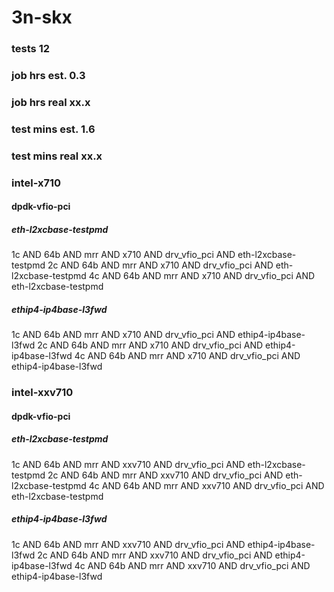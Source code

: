 # 3n-skx
### tests 12
### job hrs est. 0.3
### job hrs real xx.x
### test mins est. 1.6
### test mins real xx.x
### intel-x710
#### dpdk-vfio-pci
##### eth-l2xcbase-testpmd
1c AND 64b AND mrr AND x710 AND drv_vfio_pci AND eth-l2xcbase-testpmd
2c AND 64b AND mrr AND x710 AND drv_vfio_pci AND eth-l2xcbase-testpmd
4c AND 64b AND mrr AND x710 AND drv_vfio_pci AND eth-l2xcbase-testpmd
##### ethip4-ip4base-l3fwd
1c AND 64b AND mrr AND x710 AND drv_vfio_pci AND ethip4-ip4base-l3fwd
2c AND 64b AND mrr AND x710 AND drv_vfio_pci AND ethip4-ip4base-l3fwd
4c AND 64b AND mrr AND x710 AND drv_vfio_pci AND ethip4-ip4base-l3fwd
### intel-xxv710
#### dpdk-vfio-pci
##### eth-l2xcbase-testpmd
1c AND 64b AND mrr AND xxv710 AND drv_vfio_pci AND eth-l2xcbase-testpmd
2c AND 64b AND mrr AND xxv710 AND drv_vfio_pci AND eth-l2xcbase-testpmd
4c AND 64b AND mrr AND xxv710 AND drv_vfio_pci AND eth-l2xcbase-testpmd
##### ethip4-ip4base-l3fwd
1c AND 64b AND mrr AND xxv710 AND drv_vfio_pci AND ethip4-ip4base-l3fwd
2c AND 64b AND mrr AND xxv710 AND drv_vfio_pci AND ethip4-ip4base-l3fwd
4c AND 64b AND mrr AND xxv710 AND drv_vfio_pci AND ethip4-ip4base-l3fwd
